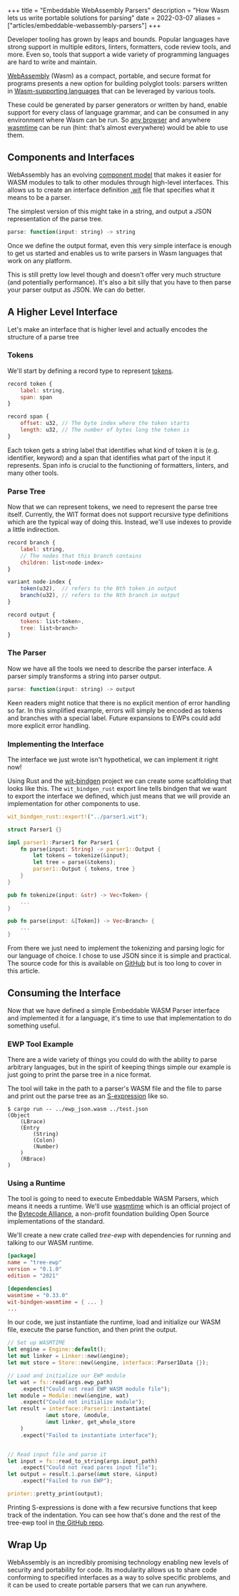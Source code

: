 +++
title = "Embeddable WebAssembly Parsers"
description = "How Wasm lets us write portable solutions for parsing"
date = 2022-03-07
aliases = ["articles/embeddable-webassembly-parsers"]
+++

Developer tooling has grown by leaps and bounds.
Popular languages have strong support in multiple editors, linters, formatters, code review tools, and more.
Even so, tools that support a wide variety of programming languages are hard to write and maintain.

[WebAssembly] (Wasm) as a compact, portable, and secure format for programs presents a new option for building polyglot tools:
parsers written in [Wasm-supporting languages] that can be leveraged by various tools.

These could be generated by parser generators or written by hand,
enable support for every class of language grammar,
and can be consumed in any environment where Wasm can be run.
So [any browser]("https://caniuse.com/wasm") and anywhere [wasmtime] can be run
(hint: that&rsquo;s almost everywhere) would be able to use them.

## Components and Interfaces

WebAssembly has an evolving [component model]
that makes it easier for WASM modules to talk to other modules through high-level interfaces.
This allows us to create an interface definition [.wit]
file that specifies what it means to be a parser.

The simplest version of this might take in a string, and output a JSON representation of the parse tree.

```js
parse: function(input: string) -> string
```

Once we define the output format, even this very simple interface is enough to get us started
and enables us to write parsers in Wasm languages that work on any platform.

This is still pretty low level though and doesn't offer very much structure (and potentially performance).
It's also a bit silly that you have to then parse your parser output as JSON. We can do better.

## A Higher Level Interface

Let's make an interface that is higher level and actually encodes the structure of a parse tree

### Tokens

We'll start by defining a record type to represent [tokens].

```js
record token {
    label: string,
    span: span
}

record span {
    offset: u32, // The byte index where the token starts
    length: u32, // The number of bytes long the token is
}
```

Each token gets a string label that identifies what kind of token it is (e.g. identifier, keyword)
and a span that identifies what part of the input it represents.
Span info is crucial to the functioning of formatters, linters, and many other tools.

### Parse Tree

Now that we can represent tokens, we need to represent the parse tree itself.
Currently, the WIT format does not support recursive type definitions which are the typical way of doing this.
Instead, we'll use indexes to provide a little indirection.

```js
record branch {
    label: string,
    // The nodes that this branch contains
    children: list<node-index>
}

variant node-index {
    token(u32),  // refers to the Nth token in output
    branch(u32), // refers to the Nth branch in output
}

record output {
    tokens: list<token>,
    tree: list<branch>
}
```

### The Parser

Now we have all the tools we need to describe the parser interface.
A parser simply transforms a string into parser output.

```js
parse: function(input: string) -> output
```

Keen readers might notice that there is no explicit mention of error handling so far.
In this simplified example, errors will simply be encoded as tokens and branches with a special label.
Future expansions to EWPs could add more explicit error handling.


### Implementing the Interface

The interface we just wrote isn't hypothetical, we can implement it right now!

Using Rust and the [wit-bindgen] project
we can create some scaffolding that looks like this. 
The `wit_bindgen_rust` export line tells bindgen that we want to export the interface we defined,
which just means that we will provide an implementation for other components to use.


```rust
wit_bindgen_rust::export!("../parser1.wit");

struct Parser1 {}

impl parser1::Parser1 for Parser1 {
    fn parse(input: String) -> parser1::Output {
        let tokens = tokenize(&input);
        let tree = parse(&tokens);
        parser1::Output { tokens, tree }
    }
}

pub fn tokenize(input: &str) -> Vec<Token> {
    ...
}

pub fn parse(input: &[Token]) -> Vec<Branch> {
    ...
}
```

From there we just need to implement the tokenizing and parsing logic for our language of choice.
I chose to use JSON since it is simple and practical.
The source code for this is available on [GitHub](https://github.com/esoterra/EWP/blob/main/ewp-json/src/lib.rs)
but is too long to cover in this article.

## Consuming the Interface


Now that we have defined a simple Embeddable WASM Parser interface and implemented it for a language,
it's time to use that implementation to do something useful.

### EWP Tool Example

There are a wide variety of things you could do with the ability to parse arbitrary languages,
but in the spirit of keeping things simple our example is just going to print the parse tree in a nice format.

The tool will take in the path to a parser's WASM file and the file to parse and print out
the parse tree as an [S-expression] like so.

```
$ cargo run -- ../ewp_json.wasm ../test.json
(Object
    (LBrace)
    (Entry
        (String)
        (Colon)
        (Number)
    )
    (RBrace)
)
```

### Using a Runtime

The tool is going to need to execute Embeddable WASM Parsers, which means it needs a runtime.
We'll use [wasmtime] which is an official project of the [Bytecode Alliance],
a non-profit foundation building Open Source implementations of the standard.

We'll create a new crate called <em>tree-ewp</em> with dependencies for running and talking to our WASM runtime.

```toml
[package]
name = "tree-ewp"
version = "0.1.0"
edition = "2021"

[dependencies]
wasmtime = "0.33.0"
wit-bindgen-wasmtime = { ... }
...
```

In our code, we just instantiate the runtime, load and initialize our WASM file, execute the parse function, and then print the output.

```rust
// Set up WASMTIME
let engine = Engine::default();
let mut linker = Linker::new(&engine);
let mut store = Store::new(&engine, interface::Parser1Data {});

// Load and initialize our EWP module
let wat = fs::read(args.ewp_path)
    .expect("Could not read EWP WASM module file");
let module = Module::new(&engine, wat)
    .expect("Could not initialize module");
let result = interface::Parser1::instantiate(
            &mut store, &module,
            &mut linker, get_whole_store
    )
    .expect("Failed to instantiate interface");


// Read input file and parse it
let input = fs::read_to_string(args.input_path)
    .expect("Could not read pares input file");
let output = result.1.parse(&mut store, &input)
    .expect("Failed to run EWP");

printer::pretty_print(output);
```

Printing S-expressions is done with a few recursive functions that keep track of the indentation.
You can see how that's done and the rest of the tree-ewp tool in [the GitHub repo].

## Wrap Up

WebAssembly is an incredibly promising technology enabling new levels of security and portability for code.
Its modularity allows us to share code conforming to specified interfaces as a way to solve specific problems,
and it can be used to create portable parsers that we can run anywhere.

[WebAssembly]: https://webassembly.org/
[Wasm-supporting languages]: https://github.com/appcypher/awesome-wasm-langs
[wasmtime]: https://github.com/bytecodealliance/wasmtime
[component model]: https://radu-matei.com/blog/intro-wasm-components/
[.wit]: https://github.com/bytecodealliance/wit-bindgen/blob/980007f19ff7933035491e6c7d9cfdf950d596fd/WIT.md
[tokens]: https://en.wikipedia.org/wiki/Lexical_analysis#Token
[wit-bindgen]: https://github.com/bytecodealliance/wit-bindgen
[S-expression]: https://en.wikipedia.org/wiki/S-expression
[Bytecode Alliance]: https://bytecodealliance.org/
[the GitHub repo]: https://github.com/esoterra/EWP/tree/main/tree-ewp